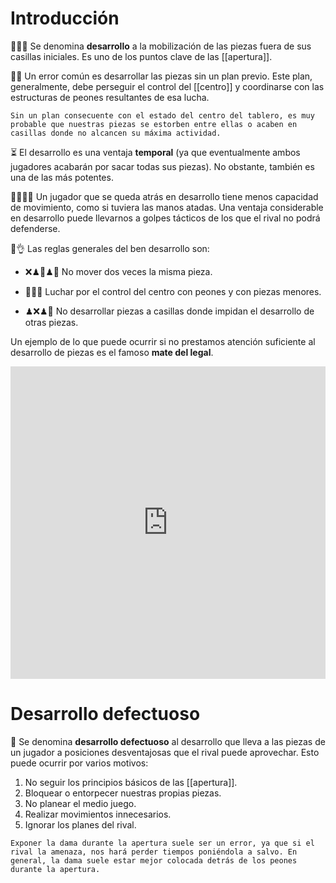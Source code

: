 # Introducción

🌰🌱🌳 Se denomina **desarrollo** a la mobilización de las piezas fuera de sus casillas iniciales. Es uno de los puntos clave de las [[apertura]].

🤷‍♀️ Un error común es desarrollar las piezas sin un plan previo. Este plan, generalmente, debe perseguir el control del [[centro]] y coordinarse con las estructuras de peones resultantes de esa lucha. 

```
Sin un plan consecuente con el estado del centro del tablero, es muy probable que nuestras piezas se estorben entre ellas o acaben en casillas donde no alcancen su máxima actividad.
```

⏳ El desarrollo es una ventaja **temporal** (ya que eventualmente ambos jugadores acabarán por sacar todas sus piezas). No obstante, también es una de las más potentes. 

🤷‍🔫🙍‍♀️ Un jugador que se queda atrás en desarrollo tiene menos capacidad de movimiento, como si tuviera las manos atadas. Una ventaja considerable en desarrollo puede llevarnos a golpes tácticos de los que el rival no podrá defenderse.

🌱👌 Las reglas generales del ben desarrollo son:

- ❌♟💨♟💨 No mover dos veces la misma pieza.

- 🙍‍⚔🙍‍ Luchar por el control del centro con peones y con piezas menores.

- ♟❌♟💨 No desarrollar piezas a casillas donde impidan el desarrollo de otras piezas.

Un ejemplo de lo que puede ocurrir si no prestamos atención suficiente al desarrollo de piezas es el famoso **mate del legal**.

<iframe width=100% height=500 src="https://lichess.org/study/embed/QU5fAUV4/iwCLODpT?theme=blue" frameborder=0></iframe>

# Desarrollo defectuoso

🤕 Se denomina **desarrollo defectuoso** al desarrollo que lleva a las piezas de un jugador a posiciones desventajosas que el rival puede aprovechar. Esto puede ocurrir por varios motivos:

1. No seguir los principios básicos de las [[apertura]].
2. Bloquear o entorpecer nuestras propias piezas.
3. No planear el medio juego.
4. Realizar movimientos innecesarios.
5. Ignorar los planes del rival.

```
Exponer la dama durante la apertura suele ser un error, ya que si el rival la amenaza, nos hará perder tiempos poniéndola a salvo. En general, la dama suele estar mejor colocada detrás de los peones durante la apertura.
```

